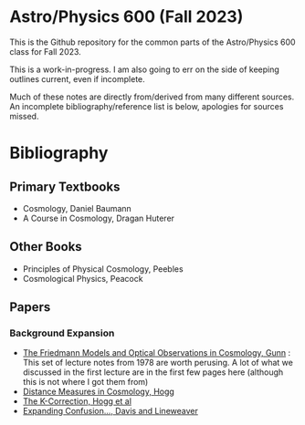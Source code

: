 # Astro/Physics 600 (Fall 2023)

This is the Github repository for the common parts of the Astro/Physics 600 
class for Fall 2023.

This is a work-in-progress. I am also going to err on the side of keeping outlines
current, even if incomplete.

Much of these notes are directly from/derived from many different sources. 
An incomplete bibliography/reference list is below, apologies for sources missed.

# Bibliography

## Primary Textbooks

- Cosmology, Daniel Baumann
- A Course in Cosmology, Dragan Huterer

## Other Books

- Principles of Physical Cosmology, Peebles
- Cosmological Physics, Peacock

## Papers

### Background Expansion

- [The Friedmann Models and Optical Observations in Cosmology, Gunn](https://ui.adsabs.harvard.edu/abs/1978obco.meet....1G/abstract) : This 
set of lecture notes from 1978 are worth perusing. A lot of what we discussed in the first lecture are in the first few pages here (although
this is not where I got them from)
- [Distance Measures in Cosmology, Hogg](https://arxiv.org/pdf/astro-ph/9905116.pdf)
- [The K-Correction, Hogg et al](https://arxiv.org/abs/astro-ph/0210394)
- [Expanding Confusion..., Davis and Lineweaver](https://arxiv.org/pdf/astro-ph/0310808.pdf)